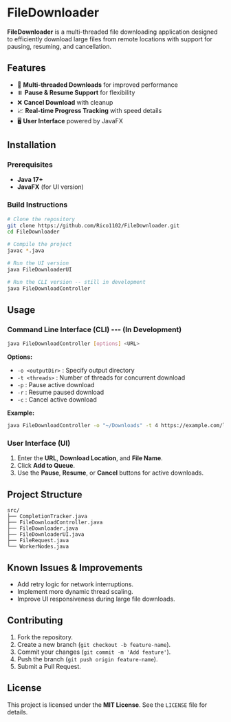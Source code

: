 # FileDownloader

**FileDownloader** is a multi-threaded file downloading application designed to efficiently download large files from remote locations with support for pausing, resuming, and cancellation.

## Features
- 🚀 **Multi-threaded Downloads** for improved performance
- ⏸️ **Pause & Resume Support** for flexibility
- ❌ **Cancel Download** with cleanup
- 📈 **Real-time Progress Tracking** with speed details
- 🖥️ **User Interface** powered by JavaFX

## Installation
### Prerequisites
- **Java 17+**
- **JavaFX** (for UI version)

### Build Instructions
```bash
# Clone the repository
git clone https://github.com/Rico1102/FileDownloader.git
cd FileDownloader

# Compile the project
javac *.java

# Run the UI version
java FileDownloaderUI

# Run the CLI version -- still in development
java FileDownloadController
```

## Usage
### Command Line Interface (CLI) --- **(In Development)**
```bash
java FileDownloadController [options] <URL>
```
**Options:**
- `-o <outputDir>` : Specify output directory
- `-t <threads>` : Number of threads for concurrent download
- `-p` : Pause active download
- `-r` : Resume paused download
- `-c` : Cancel active download

**Example:**
```bash
java FileDownloadController -o "~/Downloads" -t 4 https://example.com/largefile.zip
```

### User Interface (UI)
1. Enter the **URL**, **Download Location**, and **File Name**.
2. Click **Add to Queue**.
3. Use the **Pause**, **Resume**, or **Cancel** buttons for active downloads.

## Project Structure
```
src/
├── CompletionTracker.java
├── FileDownloadController.java
├── FileDownloader.java
├── FileDownloaderUI.java
├── FileRequest.java
└── WorkerNodes.java
```

## Known Issues & Improvements
- Add retry logic for network interruptions.
- Implement more dynamic thread scaling.
- Improve UI responsiveness during large file downloads.

## Contributing
1. Fork the repository.
2. Create a new branch (`git checkout -b feature-name`).
3. Commit your changes (`git commit -m 'Add feature'`).
4. Push the branch (`git push origin feature-name`).
5. Submit a Pull Request.

## License
This project is licensed under the **MIT License**. See the `LICENSE` file for details.

